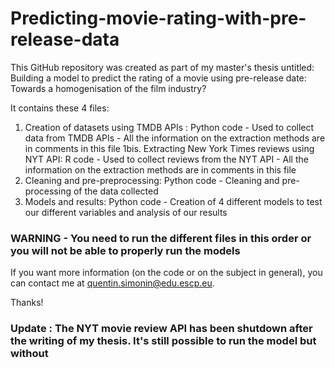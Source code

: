 # Predicting-movie-rating-with-pre-release-data

This GitHub repository was created as part of my master's thesis untitled: Building a model to predict the rating of a movie using pre-release date: Towards a homogenisation of the film industry?

It contains these 4 files:
1. Creation of datasets using TMDB APIs : Python code - Used to collect data from TMDB APIs - All the information on the extraction methods are in comments in this file
1bis. Extracting New York Times reviews using NYT API: R code - Used to collect reviews from the NYT API - All the information on the extraction methods are in comments in this file
2. Cleaning and pre-preprocessing: Python code - Cleaning and pre-processing of the data collected
3. Models and results: Python code - Creation of 4 different models to test our different variables and analysis of our results

### WARNING - You need to run the different files in this order or you will not be able to properly run the models

If you want more information (on the code or on the subject in general), you can contact me at quentin.simonin@edu.escp.eu.

Thanks!

### Update : The NYT movie review API has been shutdown after the writing of my thesis. It's still possible to run the model but without 
